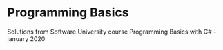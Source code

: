 # Programming Basics
Solutions from Software University course Programming Basics with C# - january 2020
